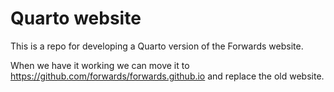 # Quarto website

This is a repo for developing a Quarto version of the Forwards website. 

When we have it working we can move it to https://github.com/forwards/forwards.github.io and replace the old website.
